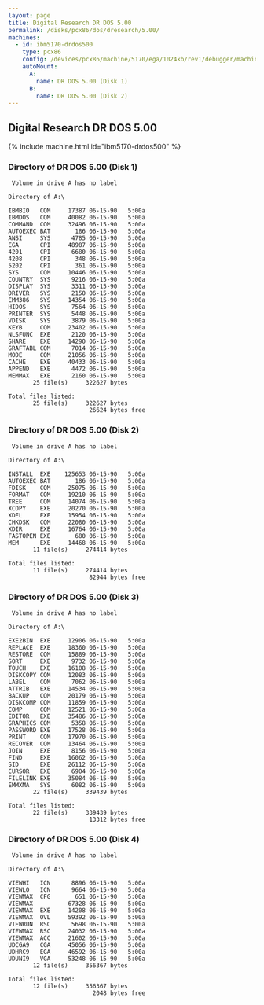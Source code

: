 ```yaml
---
layout: page
title: Digital Research DR DOS 5.00
permalink: /disks/pcx86/dos/dresearch/5.00/
machines:
  - id: ibm5170-drdos500
    type: pcx86
    config: /devices/pcx86/machine/5170/ega/1024kb/rev1/debugger/machine.xml
    autoMount:
      A:
        name: DR DOS 5.00 (Disk 1)
      B:
        name: DR DOS 5.00 (Disk 2)
---
```


Digital Research DR DOS 5.00
----------------------------

{% include machine.html id="ibm5170-drdos500" %}

### Directory of DR DOS 5.00 (Disk 1)

	 Volume in drive A has no label

	Directory of A:\

	IBMBIO   COM     17387 06-15-90   5:00a
	IBMDOS   COM     40082 06-15-90   5:00a
	COMMAND  COM     32496 06-15-90   5:00a
	AUTOEXEC BAT       186 06-15-90   5:00a
	ANSI     SYS      4785 06-15-90   5:00a
	EGA      CPI     48987 06-15-90   5:00a
	4201     CPI      6680 06-15-90   5:00a
	4208     CPI       348 06-15-90   5:00a
	5202     CPI       361 06-15-90   5:00a
	SYS      COM     10446 06-15-90   5:00a
	COUNTRY  SYS      9216 06-15-90   5:00a
	DISPLAY  SYS      3311 06-15-90   5:00a
	DRIVER   SYS      2150 06-15-90   5:00a
	EMM386   SYS     14354 06-15-90   5:00a
	HIDOS    SYS      7564 06-15-90   5:00a
	PRINTER  SYS      5448 06-15-90   5:00a
	VDISK    SYS      3879 06-15-90   5:00a
	KEYB     COM     23402 06-15-90   5:00a
	NLSFUNC  EXE      2120 06-15-90   5:00a
	SHARE    EXE     14290 06-15-90   5:00a
	GRAFTABL COM      7014 06-15-90   5:00a
	MODE     COM     21056 06-15-90   5:00a
	CACHE    EXE     40433 06-15-90   5:00a
	APPEND   EXE      4472 06-15-90   5:00a
	MEMMAX   EXE      2160 06-15-90   5:00a
	       25 file(s)     322627 bytes

	Total files listed:
	       25 file(s)     322627 bytes
	                       26624 bytes free

### Directory of DR DOS 5.00 (Disk 2)

	 Volume in drive A has no label

	Directory of A:\

	INSTALL  EXE    125653 06-15-90   5:00a
	AUTOEXEC BAT       186 06-15-90   5:00a
	FDISK    COM     25075 06-15-90   5:00a
	FORMAT   COM     19210 06-15-90   5:00a
	TREE     COM     14074 06-15-90   5:00a
	XCOPY    EXE     20270 06-15-90   5:00a
	XDEL     EXE     15954 06-15-90   5:00a
	CHKDSK   COM     22080 06-15-90   5:00a
	XDIR     EXE     16764 06-15-90   5:00a
	FASTOPEN EXE       680 06-15-90   5:00a
	MEM      EXE     14468 06-15-90   5:00a
	       11 file(s)     274414 bytes

	Total files listed:
	       11 file(s)     274414 bytes
	                       82944 bytes free

### Directory of DR DOS 5.00 (Disk 3)

	 Volume in drive A has no label

	Directory of A:\

	EXE2BIN  EXE     12906 06-15-90   5:00a
	REPLACE  EXE     18360 06-15-90   5:00a
	RESTORE  COM     15889 06-15-90   5:00a
	SORT     EXE      9732 06-15-90   5:00a
	TOUCH    EXE     16108 06-15-90   5:00a
	DISKCOPY COM     12083 06-15-90   5:00a
	LABEL    COM      7062 06-15-90   5:00a
	ATTRIB   EXE     14534 06-15-90   5:00a
	BACKUP   COM     20179 06-15-90   5:00a
	DISKCOMP COM     11859 06-15-90   5:00a
	COMP     COM     12521 06-15-90   5:00a
	EDITOR   EXE     35486 06-15-90   5:00a
	GRAPHICS COM      5358 06-15-90   5:00a
	PASSWORD EXE     17528 06-15-90   5:00a
	PRINT    COM     17970 06-15-90   5:00a
	RECOVER  COM     13464 06-15-90   5:00a
	JOIN     EXE      8156 06-15-90   5:00a
	FIND     EXE     16062 06-15-90   5:00a
	SID      EXE     26112 06-15-90   5:00a
	CURSOR   EXE      6904 06-15-90   5:00a
	FILELINK EXE     35084 06-15-90   5:00a
	EMMXMA   SYS      6082 06-15-90   5:00a
	       22 file(s)     339439 bytes

	Total files listed:
	       22 file(s)     339439 bytes
	                       13312 bytes free

### Directory of DR DOS 5.00 (Disk 4)

	 Volume in drive A has no label

	Directory of A:\

	VIEWHI   ICN      8896 06-15-90   5:00a
	VIEWLO   ICN      9664 06-15-90   5:00a
	VIEWMAX  CFG       651 06-15-90   5:00a
	VIEWMAX          67328 06-15-90   5:00a
	VIEWMAX  EXE     14208 06-15-90   5:00a
	VIEWMAX  OVL     59392 06-15-90   5:00a
	VIEWRUN  RSC      5698 06-15-90   5:00a
	VIEWMAX  RSC     24032 06-15-90   5:00a
	VIEWMAX  ACC     21602 06-15-90   5:00a
	UDCGA9   CGA     45056 06-15-90   5:00a
	UDHRC9   EGA     46592 06-15-90   5:00a
	UDUNI9   VGA     53248 06-15-90   5:00a
	       12 file(s)     356367 bytes

	Total files listed:
	       12 file(s)     356367 bytes
	                        2048 bytes free
